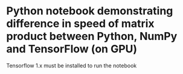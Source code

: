 # Python notebook demonstrating difference in speed of matrix product between Python, NumPy and TensorFlow (on GPU)
Tensorflow 1.x must be installed to run the notebook
